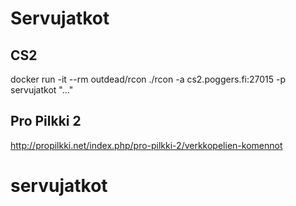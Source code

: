 # Servujatkot

## CS2
docker run -it --rm outdead/rcon ./rcon -a cs2.poggers.fi:27015 -p servujatkot "..."

## Pro Pilkki 2
http://propilkki.net/index.php/pro-pilkki-2/verkkopelien-komennot
# servujatkot
